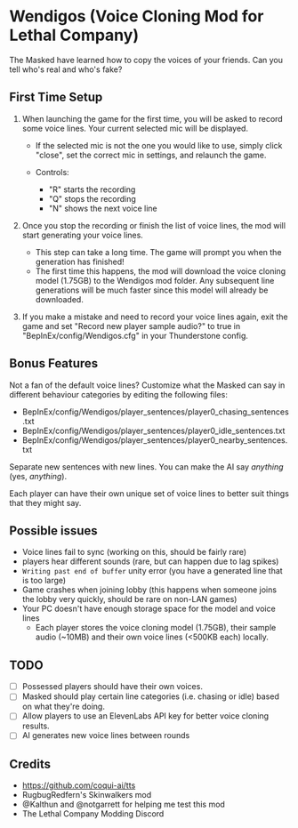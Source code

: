 # Wendigos (Voice Cloning Mod for Lethal Company)
The Masked have learned how to copy the voices of your friends. Can you tell who's real and who's fake?

## First Time Setup
1. When launching the game for the first time, you will be asked to record some voice lines. Your current selected mic will be displayed. 
    - If the selected mic is not the one you would like to use, simply click "close", set the correct mic in settings, and relaunch the game.

    - Controls:
      - "R" starts the recording
      - "Q" stops the recording
      - "N" shows the next voice line

2. Once you stop the recording or finish the list of voice lines, the mod will start generating your voice lines.
    - This step can take a long time. The game will prompt you when the generation has finished!
    - The first time this happens, the mod will download the voice cloning model (1.75GB) to the Wendigos mod folder. Any subsequent line generations will be much faster since this model will already be downloaded.

3. If you make a mistake and need to record your voice lines again, exit the game and set "Record new player sample audio?" to true in "BepInEx/config/Wendigos.cfg" in your Thunderstone config.

## Bonus Features
Not a fan of the default voice lines? Customize what the Masked can say in different behaviour categories by editing the following files:
- BepInEx/config/Wendigos/player_sentences/player0_chasing_sentences.txt
- BepInEx/config/Wendigos/player_sentences/player0_idle_sentences.txt
- BepInEx/config/Wendigos/player_sentences/player0_nearby_sentences.txt

Separate new sentences with new lines. You can make the AI say _anything_ (yes, _anything_).

Each player can have their own unique set of voice lines to better suit things that they might say.

## Possible issues
- Voice lines fail to sync (working on this, should be fairly rare)
- players hear different sounds (rare, but can happen due to lag spikes)
- `Writing past end of buffer` unity error (you have a generated line that is too large)
- Game crashes when joining lobby (this happens when someone joins the lobby very quickly, should be rare on non-LAN games)
- Your PC doesn't have enough storage space for the model and voice lines
    - Each player stores the voice cloning model (1.75GB), their sample audio (~10MB) and their own voice lines (<500KB each) locally.

## TODO
  - [ ] Possessed players should have their own voices.
  - [ ] Masked should play certain line categories (i.e. chasing or idle) based on what they're doing.
  - [ ] Allow players to use an ElevenLabs API key for better voice cloning results.
  - [ ] AI generates new voice lines between rounds

## Credits
- https://github.com/coqui-ai/tts
- RugbugRedfern's Skinwalkers mod
- @Kalthun and @notgarrett for helping me test this mod
- The Lethal Company Modding Discord 
